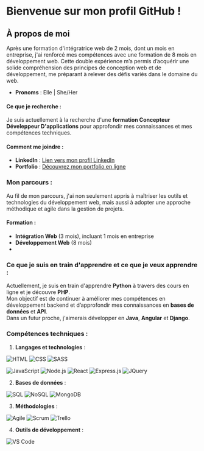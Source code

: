 # Bienvenue sur mon profil GitHub !


## À propos de moi
Après une formation d'intégratrice web de 2 mois, dont un mois en entreprise, j'ai renforcé mes compétences avec une formation de 8 mois en développement web.
Cette double expérience m’a permis d’acquérir une solide compréhension des principes de conception web et de développement, me préparant à relever des défis variés dans le domaine du web.

- **Pronoms** : Elle | She/Her

#### Ce que je recherche :
Je suis actuellement à la recherche d'une **formation Concepteur Déveleppeur D'applications** pour approfondir mes connaissances et mes compétences techniques.  

#### Comment me joindre :
- **LinkedIn** : [Lien vers mon profil LinkedIn](www.linkedin.com/in/ophelieazor)  
- **Portfolio** : [Découvrez mon portfolio en ligne](https://azorophelie.github.io/portfolio/)


### Mon parcours :
Au fil de mon parcours, j'ai non seulement appris à maîtriser les outils et technologies du développement web, mais aussi à adopter une approche méthodique et agile dans la gestion de projets.

#### Formation :
- **Intégration Web** (3 mois), incluant 1 mois en entreprise
- **Développement Web** (8 mois)
- 
### Ce que je suis en train d'apprendre et ce que je veux apprendre :
Actuellement, je suis en train d'apprendre **Python** à travers des cours en ligne et je découvre **PHP**.  
Mon objectif est de continuer à améliorer mes compétences en développement backend et d’approfondir mes connaissances en **bases de données** et **API**.  
Dans un futur proche, j'aimerais développer en **Java**, **Angular** et **Django**.

### Compétences techniques :
1. **Langages et technologies** :

![HTML](https://img.shields.io/badge/HTML-FF69B4)
![CSS](https://img.shields.io/badge/CSS-blue)
![SASS](https://img.shields.io/badge/SASS-CC6699?style=flat-square&logo=sass&logoColor=white)

![JavaScript](https://img.shields.io/badge/JavaScript-yellow)
![Node.js](https://img.shields.io/badge/NODE.JS-blue?style=flat-square)
![React](https://img.shields.io/badge/React-16.13.1-blue?style=flat-square)
![Express.js](https://img.shields.io/badge/Express.js-000000?style=flat-square&logo=express&logoColor=white)
![JQuery](https://img.shields.io/badge/jQuery-0769AD?style=flat-square&logo=jquery&logoColor=white)

2. **Bases de données** :
  
![SQL](https://img.shields.io/badge/SQL-003B57)
![NoSQL](https://img.shields.io/badge/NoSQL-47A248)
![MongoDB](https://img.shields.io/badge/MongoDB-47A248?style=flat-square&logo=mongodb&logoColor=white)

3. **Méthodologies** :
   
![Agile](https://img.shields.io/badge/Agile-000000?style=flat-square&logo=agile&logoColor=white)
![Scrum](https://img.shields.io/badge/Scrum-FF6F00?style=flat-square&logo=scrum&logoColor=white)
![Trello](https://img.shields.io/badge/Trello-0079BF?style=flat-square&logo=trello&logoColor=white)

4. **Outils de développement** :
   
![VS Code](https://img.shields.io/badge/VS_Code-007ACC?style=flat-square&logo=visual-studio-code&logoColor=white)
